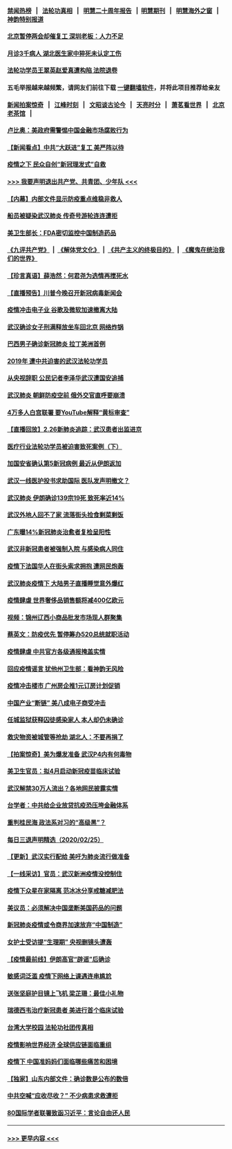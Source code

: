 #### [禁闻热榜](热点新闻.md?=0)  &nbsp;&nbsp;|&nbsp;&nbsp; [法轮功真相](https://github.com/gfw-breaker/truth/blob/master/README.md?=0) &nbsp;&nbsp;|&nbsp;&nbsp; [明慧二十周年报告](https://github.com/gfw-breaker/mh-reports/blob/master/README.md?=0) &nbsp;&nbsp;|&nbsp;&nbsp;[明慧期刊](https://github.com/gfw-breaker/mh-qikan) &nbsp;&nbsp;|&nbsp;&nbsp; [明慧海外之窗](https://github.com/gfw-breaker/mh-news/blob/master/README.md?=0) &nbsp;&nbsp;|&nbsp;&nbsp; [神韵特别报道](https://github.com/gfw-breaker/mh-news/blob/master/shenyun.md?=0)
#### [北京暂停两会却催复工 深圳老板：人力不足](../pages/nsc413/n11898526.md?t=02270802) 
#### [月诊3千病人 湖北医生家中猝死未认定工伤](../pages/nsc413/n11898375.md?t=02270802) 
#### [法轮功学员王翠英赵爱真遭构陷 法院退卷](../pages/nsc413/n11897965.md?t=02270802) 
#### 五毛举报越来越频繁，请网友们前往下载 [一键翻墙软件](https://github.com/gfw-breaker/ssr-accounts)，并将此项目推荐给亲友
#### [新闻拍案惊奇](https://github.com/gfw-breaker/banned-news/blob/master/pages/link4.md) &nbsp;&nbsp;|&nbsp;&nbsp; [江峰时刻](https://github.com/gfw-breaker/banned-news/blob/master/pages/link4.md) &nbsp;&nbsp;|&nbsp;&nbsp; [文昭谈古论今](https://github.com/gfw-breaker/banned-news/blob/master/pages/link4.md) &nbsp;&nbsp;|&nbsp;&nbsp; [天亮时分](https://github.com/gfw-breaker/banned-news/blob/master/pages/link4.md) &nbsp;&nbsp;|&nbsp;&nbsp; [萧茗看世界](https://github.com/gfw-breaker/banned-news/blob/master/pages/link4.md) &nbsp;&nbsp;|&nbsp;&nbsp; [北京老茶馆](https://github.com/gfw-breaker/banned-news/blob/master/pages/link4.md) &nbsp;&nbsp;|&nbsp;&nbsp; 
#### [卢比奥：美政府需警惕中国金融市场腐败行为](../pages/nsc413/n11898327.md?t=02270802) 
#### [【新闻看点】中共“大跃进”复工 美严阵以待](../pages/nsc413/n11898221.md?t=02270802) 
#### [疫情之下 民众自创“新冠理发式”自救](../pages/nsc413/n11898320.md?t=02270802) 
#### [>>> 我要声明退出共产党、共青团、少年队 <<<](https://github.com/begood0513/goodnews/blob/master/quit/letter.md) 
#### [【内幕】内部文件显示防疫重点维稳非救人](../pages/nsc413/n11896183.md?t=02270802) 
#### [船员被疑染武汉肺炎 传奇号游轮连连遭拒](../pages/nsc413/n11898226.md?t=02270802) 
#### [美卫生部长：FDA密切监控中国制造药品](../pages/nsc413/n11898231.md?t=02270802) 
#### [《九评共产党》](https://github.com/begood0513/9ping.md/blob/master/README.md) &nbsp;|&nbsp; [《解体党文化》](../../../../jtdwh.md/blob/master/README.md)  &nbsp;|&nbsp; [《共产主义的终极目的》](../../../../gczydzjmd.md/blob/master/README.md) &nbsp;|&nbsp; [《魔鬼在统治我们的世界》](../../../../mgztzwmdsj.md/blob/master/README.md) 
#### [【珍言真语】薛浩然：何君尧为选情再搅死水](../pages/nsc413/n11898269.md?t=02270802) 
#### [【直播预告】川普今晚召开新冠病毒新闻会](../pages/nsc413/n11898088.md?t=02270802) 
#### [疫情冲击电子业 谷歌及微软加速撤离大陆](../pages/nsc413/n11898078.md?t=02270802) 
#### [武汉确诊女子刑满释放坐车回北京 网络炸锅](../pages/nsc413/n11897989.md?t=02270802) 
#### [巴西男子确诊新冠肺炎 拉丁美洲首例](../pages/nsc413/n11898020.md?t=02270802) 
#### [2019年 遭中共迫害的武汉法轮功学员](../pages/nsc413/n11897403.md?t=02270802) 
#### [从央视辞职 公民记者李泽华武汉遭国安追捕](../pages/nsc413/n11898004.md?t=02270802) 
#### [武汉肺炎 朝鲜防疫空前 俄外交官直呼要崩溃](../pages/nsc413/n11897857.md?t=02270802) 
#### [4万多人白宫联署 要YouTube解释“黄标审查”](../pages/nsc413/n11897803.md?t=02270802) 
#### [【直播回放】2.26新肺炎追踪：武汉患者出监进京](../pages/nsc413/n11897551.md?t=02270802) 
#### [医疗行业法轮功学员被迫害致死案例（下）](../pages/nsc413/n11885508.md?t=02270802) 
#### [加国安省确认第5新冠病例 最近从伊朗返加](../pages/nsc413/n11897941.md?t=02270802) 
#### [武汉一线医护投书求助国际 医队发声明撤文？](../pages/nsc413/n11897501.md?t=02270802) 
#### [武汉肺炎 伊朗确诊139宗19死 致死率近14%](../pages/nsc413/n11897547.md?t=02270802) 
#### [武汉外地人回不了家 流落街头捡食剩菜剩饭](../pages/nsc413/n11897400.md?t=02270802) 
#### [广东曝14%新冠肺炎治愈者复检呈阳性](../pages/nsc413/n11896982.md?t=02270802) 
#### [武汉非新冠患者被强制入院 与感染病人同住](../pages/nsc413/n11896414.md?t=02270802) 
#### [疫情下法国华人在街头索求拥抱 遭网民炮轰](../pages/nsc413/n11897016.md?t=02270802) 
#### [武汉肺炎疫情下 大陆男子直播睡觉意外爆红](../pages/nsc413/n11896806.md?t=02270802) 
#### [疫情肆虐 世界奢侈品销售额将减400亿欧元](../pages/nsc413/n11896893.md?t=02270802) 
#### [视频：锦州辽西小商品批发市场现人群聚集](../pages/nsc413/n11896426.md?t=02270802) 
#### [蔡英文：防疫优先 暂停筹办520总统就职活动](../pages/nsc413/n11896828.md?t=02270802) 
#### [疫情肆虐 中共官方各级通报掩盖实情](../pages/nsc413/n11882625.md?t=02270802) 
#### [回应疫情谣言 犹他州卫生部：看神韵无风险](../pages/nsc413/n11896078.md?t=02270802) 
#### [疫情冲击楼市 广州房企推1元订房计划促销](../pages/nsc413/n11896386.md?t=02270802) 
#### [中国产业“断链” 美八成电子商受冲击](../pages/nsc413/n11896736.md?t=02270802) 
#### [任城监狱获释囚徒感染家人 本人却仍未确诊](../pages/nsc413/n11896610.md?t=02270802) 
#### [救灾物资被城管等抢劫 湖北人：不要再捐了](../pages/nsc413/n11896439.md?t=02270802) 
#### [【拍案惊奇】美为爆发准备 武汉P4内有何毒物](../pages/nsc413/n11896446.md?t=02270802) 
#### [美卫生官员：拟4月启动新冠疫苗临床试验](../pages/nsc413/n11896357.md?t=02270802) 
#### [武汉解禁30万人流出？各地网民披露实情](../pages/nsc413/n11896338.md?t=02270802) 
#### [台学者：中共给企业放贷抗疫恐压垮金融体系](../pages/nsc413/n11896041.md?t=02270802) 
#### [重判桂民海 政法系对习的“高级黑”？](../pages/nsc413/n11896246.md?t=02270802) 
#### [每日三退声明精选（2020/02/25）](../pages/nsc413/n11896300.md?t=02270802) 
#### [【更新】武汉实行配给 美吁为肺炎流行做准备](../pages/nsc413/n11890652.md?t=02270802) 
#### [【一线采访】官员：武汉新洲疫情没控制住](../pages/nsc413/n11895870.md?t=02270802) 
#### [疫情下众星在家隔离 范冰冰分享戒糖减肥法](../pages/nsc413/n11896115.md?t=02270802) 
#### [美议员：必须解决中国垄断美国药品的问题](../pages/nsc413/n11895991.md?t=02270802) 
#### [新冠肺炎疫情或令商界加速放弃“中国制造”](../pages/nsc413/n11895835.md?t=02270802) 
#### [女护士受访提“生理期” 央视删镜头遭轰](../pages/nsc413/n11895768.md?t=02270802) 
#### [【疫情最前线】伊朗高官“辟谣”后确诊](../pages/nsc413/n11895902.md?t=02270802) 
#### [敏感词泛滥 疫情下网络上课遇连串尴尬](../pages/nsc413/n11895793.md?t=02270802) 
#### [送张坚庭护目镜上飞机 梁芷珊：最佳小礼物](../pages/nsc413/n11895723.md?t=02270802) 
#### [瑞德西韦治疗新冠患者 美进行首个临床试验](../pages/nsc413/n11895845.md?t=02270802) 
#### [台湾大学校园 法轮功社团传真相](../pages/nsc413/n11895392.md?t=02270802) 
#### [疫情影响世界经济 全球供应链面临重组](../pages/nsc413/n11895634.md?t=02270802) 
#### [疫情下 中国准妈妈们面临哪些痛苦和困境](../pages/nsc413/n11895683.md?t=02270802) 
#### [【独家】山东内部文件：确诊数是公布的数倍](../pages/nsc413/n11891016.md?t=02270802) 
#### [中共空喊“应收尽收？” 不少病患求救遭拒](../pages/nsc413/n11895431.md?t=02270802) 
#### [80国际学者联署致函习近平：言论自由还人民](../pages/nsc413/n11895601.md?t=02270802) 

----
#### [ >>> 更早内容 <<< ](../indexes/nsc413-earlier.md)
